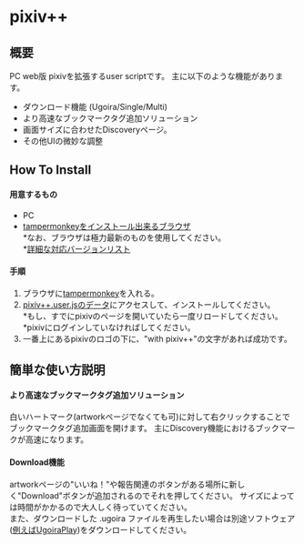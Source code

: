 # pixiv++
## 概要
PC web版 pixivを拡張するuser scriptです。
主に以下のような機能があります。

* ダウンロード機能 (Ugoira/Single/Multi)
* より高速なブックマークタグ追加ソリューション 
* 画面サイズに合わせたDiscoveryページ。
* その他UIの微妙な調整

## How To Install
#### 用意するもの  
* PC
* [tampermonkeyをインストール出来るブラウザ](https://www.tampermonkey.net/)  
*なお、ブラウザは極力最新のものを使用してください。  
*[詳細な対応バージョンリスト](https://developer.mozilla.org/en-US/docs/Web/JavaScript/Reference/Operators/Optional_chaining#browser_compatibility)

#### 手順
1. ブラウザに[tampermonkey](https://www.tampermonkey.net/)を入れる。
2. [pixiv++.user.jsのデータ](https://raw.githubusercontent.com/ThetaSan/pixivpp/master/pixiv++.user.js)にアクセスして、インストールしてください。  
*もし、すでにpixivのページを開いていたら一度リロードしてください。  
*pixivにログインしていなければしてください。
3. 一番上にあるpixivのロゴの下に、"with pixiv++"の文字があれば成功です。

## 簡単な使い方説明
#### より高速なブックマークタグ追加ソリューション 
白いハートマーク(artworkページでなくても可)に対して右クリックすることでブックマークタグ追加画面を開けます。
主にDiscovery機能におけるブックマークが高速になります。

#### Download機能
artworkページの"いいね！"や報告関連のボタンがある場所に新しく"Download"ボタンが追加されるのでそれを押してください。
サイズによっては時間がかかるので大人しく待っていてください。  
また、ダウンロードした .ugoira ファイルを再生したい場合は別途ソフトウェア([例えばUgoiraPlay](https://github.com/ThetaSan/UgoiraPlay/releases))をダウンロードしてください。